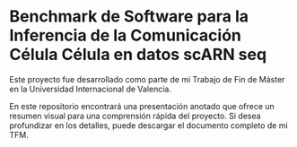 # Benchmark de Software para la Inferencia de la Comunicación Célula Célula en datos scARN seq

Este proyecto fue desarrollado como parte de mi Trabajo de Fin de Máster en la Universidad Internacional de Valencia.

En este repositorio encontrará una presentación anotado que ofrece un resumen visual para una comprensión rápida del proyecto. Si desea profundizar en los detalles, puede descargar el documento completo de mi TFM.

